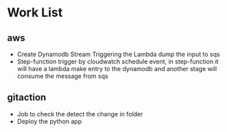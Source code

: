 # Work List

## aws
- Create Dynamodb Stream Triggering the Lambda dump the input to sqs
- Step-function trigger by cloudwatch schedule event, in step-function it will have a lambda make entry to the dynamodb and another stage will consume the message from sqs

## gitaction
- Job to check the detect the change in folder
- Deploy the python app
